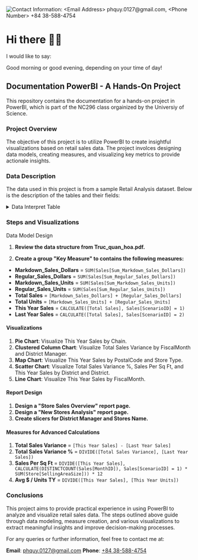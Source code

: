 
<picture>
 <source media="(prefers-color-scheme: dark)" srcset="githubBanner/DarkModeBanner.png">
 <source media="(prefers-color-scheme: light)" srcset="githubBanner/LightModeBanner.png">
 <img alt="Contact Information: <Email Address> phquy.0127@gmail.com, <Phone Number> +84 38-588-4754 " src="githubBanner/DefaultModeBanner.png">
</picture>

# Hi there 👋🏻
I would like to say:

Good morning or good evening, depending on your time of day!

## Documentation PowerBI - A Hands-On Project
This repository contains the documentation for a hands-on project in PowerBI, which is part of the NC296 class orgainized by the Universiy of Science.

### Project Overview
The objective of this project is to utilize PowerBI to create insightful visualizations based on retail sales data. The project involces designing data models, creating measures, and visualizing key metrics to provide actionale insights.

### Data Description
The data used in this project is from a sample Retail Analysis dataset. Below is the description of the tables and their fields:
<details>
<summary> Data Interpret Table </summary>

|  Table  | Frield Name  |Description                         |
|--------:|--------------|------------------------------------|
|Districts| DistrictID   | Mã đại lý                          |
|         | District     | Quận                               |
|         | DM           | Người quản lý của Đại lý           |
|Item     | ItemID       | Mã sản phẩm                        |
|         | Segment      | Bộ Phận                            |
|         | Category     | Nhóm                               |
|Story    |LocationID    | Mã cửa hàng                        |
|         | Territory    | Lãnh thổ                           |
|         | OpenDate     | Ngày khai trương                   |
|         | SellingAreaSize | Diện tích của cửa hàng          |
|         | Chain        | Loại cửa hàng kinh doanh           |
|         | Store Type   | Loại cửa hàng mới (2014) / cũ (trước 2014) |
|Sales    | Sum_Regular_Sales_Dollars     | Doanh thu Regular       |
|         | Sum_Markdown_Sales_Dollars    | Doanh thu Markdown      |
|         | Sum_Regular_Sales_Units       | Số lượng Regular        |
|         | Sum_Markdown_Sales_Units      | Số lượng Markdown       |
|         | ScenarioID                    | =1 là năm hiện hành, =2 là năm trước |
|Time     | Period       | Tháng (bằng số)      |
|         | FiscalMonth  | Tháng (bằng chữ)     |

</details>

### Steps and Visualizations
Data Model Design
1. **Review the data structure from Truc_quan_hoa.pdf.**

2. **Create a group "Key Measure" to contains the following measures:**
- **Markdown_Sales_Dollars** = `SUM(Sales[Sum_Markdown_Sales_Dollars])`
- **Regular_Sales_Dollars** = `SUM(Sales[Sum_Regular_Sales_Dollars])`
- **Markdown_Sales_Units** = `SUM(Sales[Sum_Markdown_Sales_Units])`
- **Regular_Sales_Units** = `SUM(Sales[Sum_Regular_Sales_Units])`
- **Total Sales** = `[Markdown_Sales_Dollars] + [Regular_Sales_Dollars]`
- **Total Units** = `[Markdown_Sales_Units] + [Regular_Sales_Units]`
- **This Year Sales** = `CALCULATE([Total Sales], Sales[ScenarioID] = 1)`
- **Last Year Sales** = `CALCULATE([Total Sales], Sales[ScenarioID] = 2)`

#### Visualizations

1. **Pie Chart**: Visualize This Year Sales by Chain.
2. **Clustered Column Chart**: Visualize Total Sales Variance by FiscalMonth and District Manager.
3. **Map Chart**: Visualize This Year Sales by PostalCode and Store Type.
4. **Scatter Chart**: Visualize Total Sales Variance %, Sales Per Sq Ft, and This Year Sales by District and District.
5. **Line Chart**: Visualize This Year Sales by FiscalMonth.

#### Report Design

1. **Design a "Store Sales Overview" report page.**
2. **Design a "New Stores Analysis" report page.**
3. **Create slicers for District Manager and Stores Name.**

#### Measures for Advanced Calculations

1. **Total Sales Variance** = `[This Year Sales] - [Last Year Sales]`
2. **Total Sales Variance %** = `DIVIDE([Total Sales Variance], [Last Year Sales])`
3. **Sales Per Sq Ft** = `DIVIDE([This Year Sales], CALCULATE(DISTINCTCOUNT(Sales[MonthID]), Sales[ScenarioID] = 1) * SUM(Store[SellingAreaSize])) * 12`
4. **Avg $ / Units TY** = `DIVIDE([This Year Sales], [This Year Units])`

### Conclusions
This project aims to provide practical experience in using PowerBI to analyze and visualize retail sales data. The steps outlined above guide through data modeling, measure creation, and various visualizations to extract meaningful insights and improve decision-making processes.

For any queries or further information, feel free to contact me at:

**Email**: [phquy.0127@gmail.com](mailto:pqhuy.0127@gmail.com)
**Phone**: [+84 38-588-4754](tel:+84385884754)